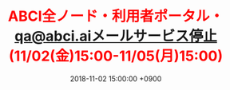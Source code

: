 ﻿---
layout: ja/news/post
title:  <span style="color:red">ABCI全ノード・利用者ポータル・qa@abci.aiメールサービス停止 (11/02(金)15:00-11/05(月)15:00)</span>
date:   2018-11-02 15:00:00 +0900
showdate: 2018.11.02
lang: ja
headline: "0"
categories: "HEADLINE"
outurl: about_abci/info.html
---
